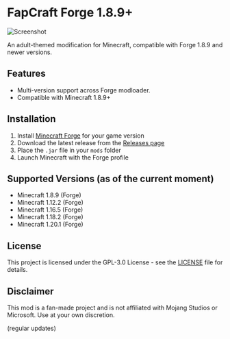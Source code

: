 # FapCraft Forge 1.8.9+
![Screenshot](logo.png)

An adult-themed modification for Minecraft, compatible with Forge 1.8.9 and newer versions.

## Features

- Multi-version support across Forge modloader.
- Compatible with Minecraft 1.8.9+

## Installation

1. Install [Minecraft Forge](https://files.minecraftforge.net/) for your game version
2. Download the latest release from the [Releases page](https://github.com/kylelsoq/FapCraft/releases)
3. Place the `.jar` file in your `mods` folder
4. Launch Minecraft with the Forge profile

## Supported Versions (as of the current moment)

- Minecraft 1.8.9 (Forge)
- Minecraft 1.12.2 (Forge)
- Minecraft 1.16.5 (Forge)
- Minecraft 1.18.2 (Forge)
- Minecraft 1.20.1 (Forge)

## License

This project is licensed under the GPL-3.0 License - see the [LICENSE](LICENSE) file for details.

## Disclaimer

This mod is a fan-made project and is not affiliated with Mojang Studios or Microsoft. Use at your own discretion.

(regular updates)

